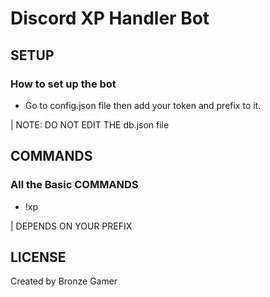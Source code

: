 # Discord XP Handler Bot

## SETUP

### How to set up the bot

- Go to config.json file then add your token and prefix to it.

| NOTE: DO NOT EDIT THE db.json file

## COMMANDS

### All the Basic COMMANDS

- !xp

| DEPENDS ON YOUR PREFIX

## LICENSE

Created by Bronze Gamer 




